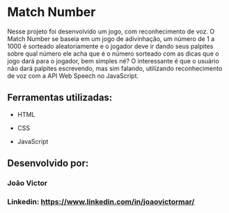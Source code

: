 # Match Number

Nesse projeto foi desenvolvido um jogo, com reconhecimento de voz. O Match Number se baseia em um jogo de adivinhação, um número de 1 a 1000 é sorteado aleatoriamente e o jogador deve ir dando seus palpites sobre qual número ele acha que é o número sorteado com as dicas que o jogo dará para o jogador, bem simples né? 
O interessante é que o usuário não dará palpites escrevendo, mas sim falando, utilizando reconhecimento de voz com a API Web Speech no JavaScript.

## Ferramentas utilizadas:

* HTML

* CSS

* JavaScript
  
## Desenvolvido por:

### João Victor

### Linkedin: https://www.linkedin.com/in/joaovictormar/

